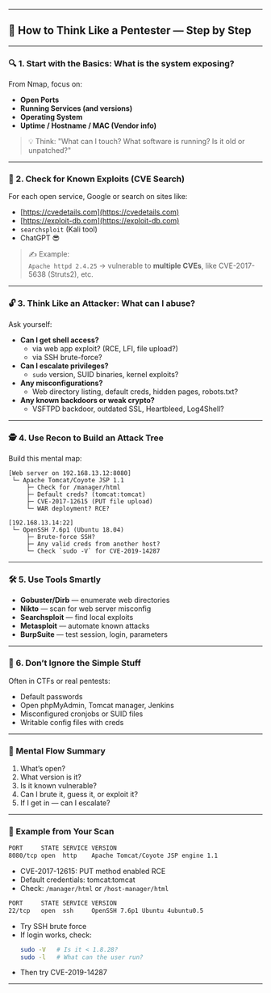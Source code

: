 
---

## 🧠 How to Think Like a Pentester — Step by Step

---

### 🔍 1. **Start with the Basics: What is the system exposing?**

From Nmap, focus on:
- **Open Ports**
- **Running Services (and versions)**
- **Operating System**
- **Uptime / Hostname / MAC (Vendor info)**

> 💡 Think: "What can I touch? What software is running? Is it old or unpatched?"

---

### 🧭 2. **Check for Known Exploits (CVE Search)**

For each open service, Google or search on sites like:
- [https://cvedetails.com](https://cvedetails.com)
- [https://exploit-db.com](https://exploit-db.com)
- `searchsploit` (Kali tool)
- ChatGPT 😎

> ✍️ Example:  
> `Apache httpd 2.4.25` → vulnerable to **multiple CVEs**, like CVE-2017-5638 (Struts2), etc.

---

### 🔓 3. **Think Like an Attacker: What can I abuse?**

Ask yourself:
- **Can I get shell access?**
  - via web app exploit? (RCE, LFI, file upload?)
  - via SSH brute-force?
- **Can I escalate privileges?**
  - `sudo` version, SUID binaries, kernel exploits?
- **Any misconfigurations?**
  - Web directory listing, default creds, hidden pages, robots.txt?
- **Any known backdoors or weak crypto?**
  - VSFTPD backdoor, outdated SSL, Heartbleed, Log4Shell?

---

### 🕵️ 4. **Use Recon to Build an Attack Tree**

Build this mental map:

```
[Web server on 192.168.13.12:8080]
 └─ Apache Tomcat/Coyote JSP 1.1
     ├─ Check for /manager/html
     ├─ Default creds? (tomcat:tomcat)
     ├─ CVE-2017-12615 (PUT file upload)
     └─ WAR deployment? RCE?
```

```
[192.168.13.14:22]
 └─ OpenSSH 7.6p1 (Ubuntu 18.04)
     ├─ Brute-force SSH?
     ├─ Any valid creds from another host?
     └─ Check `sudo -V` for CVE-2019-14287
```

---

### 🛠️ 5. **Use Tools Smartly**

- **Gobuster/Dirb** — enumerate web directories
- **Nikto** — scan for web server misconfig
- **Searchsploit** — find local exploits
- **Metasploit** — automate known attacks
- **BurpSuite** — test session, login, parameters

---

### 🎯 6. **Don’t Ignore the Simple Stuff**

Often in CTFs or real pentests:
- Default passwords
- Open phpMyAdmin, Tomcat manager, Jenkins
- Misconfigured cronjobs or SUID files
- Writable config files with creds

---

### 🧠 Mental Flow Summary

1. What’s open?
2. What version is it?
3. Is it known vulnerable?
4. Can I brute it, guess it, or exploit it?
5. If I get in — can I escalate?

---

### 🧪 Example from Your Scan

```bash
PORT     STATE SERVICE VERSION
8080/tcp open  http    Apache Tomcat/Coyote JSP engine 1.1
```

- CVE-2017-12615: PUT method enabled RCE
- Default credentials: tomcat:tomcat
- Check: `/manager/html` or `/host-manager/html`

```bash
PORT     STATE SERVICE VERSION
22/tcp   open  ssh     OpenSSH 7.6p1 Ubuntu 4ubuntu0.5
```

- Try SSH brute force
- If login works, check:
  ```bash
  sudo -V   # Is it < 1.8.28?
  sudo -l   # What can the user run?
  ```
- Then try CVE-2019-14287

---
